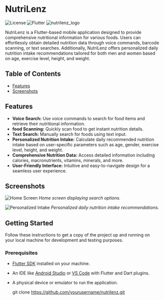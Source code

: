 
# NutriLenz

![License](https://img.shields.io/badge/license-MIT-blue.svg)
![Flutter](https://img.shields.io/badge/Flutter-%2302569B.svg?logo=flutter&logoColor=white)
![nutrilenz_logo](https://github.com/user-attachments/assets/c9c9f75a-6cbb-43dd-8660-59fd7a9cf3b5)


NutriLenz is a Flutter-based mobile application designed to provide comprehensive nutritional information for various foods. Users can effortlessly obtain detailed nutrition data through voice commands, barcode scanning, or text searches. Additionally, NutriLenz offers personalized daily nutrition intake recommendations tailored for both men and women based on age, exercise level, height, and weight.

## Table of Contents

- [Features](#features)
- [Screenshots](#screenshots)


## Features

- **Voice Search:** Use voice commands to search for food items and retrieve their nutritional information.
- **food Scanning:** Quickly scan food  to get instant nutrition details.
- **Text Search:** Manually search for foods using text input.
- **Personalized Nutrition Intake:** Calculate daily recommended nutrition intake based on user-specific parameters such as age, gender, exercise level, height, and weight.
- **Comprehensive Nutrition Data:** Access detailed information including calories, macronutrients, vitamins, minerals, and more.
- **User-Friendly Interface:** Intuitive and easy-to-navigate design for a seamless user experience.

## Screenshots

![Home Screen](<img width="1617" alt="Screenshot 2024-12-17 at 6 29 23 PM" src="https://github.com/user-attachments/assets/c887454b-40c6-4a66-8e78-abcf4184266c" />
)
*Home screen displaying search options.*



![Personalized Intake](<img width="1617" alt="Screenshot 2024-12-17 at 6 30 08 PM" src="https://github.com/user-attachments/assets/679ed0ea-b65a-4b5e-9e3c-53a87dfac753" />
)
*Personalized daily nutrition intake recommendations.*

## Getting Started

Follow these instructions to get a copy of the project up and running on your local machine for development and testing purposes.

### Prerequisites

- [Flutter SDK](https://flutter.dev/docs/get-started/install) installed on your machine.
- An IDE like [Android Studio](https://developer.android.com/studio) or [VS Code](https://code.visualstudio.com/) with Flutter and Dart plugins.
- A physical device or emulator to run the application.


   git clone https://github.com/yourusername/nutrilenz.git
